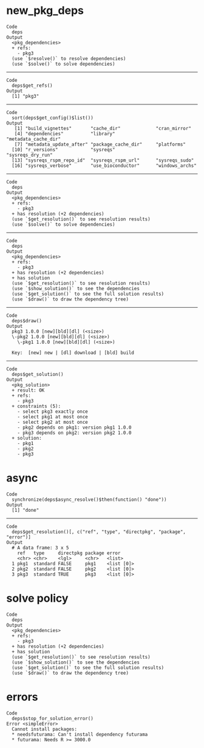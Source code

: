 # new_pkg_deps

    Code
      deps
    Output
      <pkg_dependencies>
      + refs:
        - pkg3
      (use `$resolve()` to resolve dependencies)
      (use `$solve()` to solve dependencies)

---

    Code
      deps$get_refs()
    Output
      [1] "pkg3"

---

    Code
      sort(deps$get_config()$list())
    Output
       [1] "build_vignettes"       "cache_dir"             "cran_mirror"          
       [4] "dependencies"          "library"               "metadata_cache_dir"   
       [7] "metadata_update_after" "package_cache_dir"     "platforms"            
      [10] "r_versions"            "sysreqs"               "sysreqs_dry_run"      
      [13] "sysreqs_rspm_repo_id"  "sysreqs_rspm_url"      "sysreqs_sudo"         
      [16] "sysreqs_verbose"       "use_bioconductor"      "windows_archs"        

---

    Code
      deps
    Output
      <pkg_dependencies>
      + refs:
        - pkg3
      + has resolution (+2 dependencies)
      (use `$get_resolution()` to see resolution results)
      (use `$solve()` to solve dependencies)

---

    Code
      deps
    Output
      <pkg_dependencies>
      + refs:
        - pkg3
      + has resolution (+2 dependencies)
      + has solution
      (use `$get_resolution()` to see resolution results)
      (use `$show_solution()` to see the dependencies
      (use `$get_solution()` to see the full solution results)
      (use `$draw()` to draw the dependency tree)

---

    Code
      deps$draw()
    Output
      pkg3 1.0.0 [new][bld][dl] (<size>)
      \-pkg2 1.0.0 [new][bld][dl] (<size>)
        \-pkg1 1.0.0 [new][bld][dl] (<size>)
      
      Key:  [new] new | [dl] download | [bld] build

---

    Code
      deps$get_solution()
    Output
      <pkg_solution>
      + result: OK
      + refs:
        - pkg3
      + constraints (5):
        - select pkg3 exactly once
        - select pkg1 at most once
        - select pkg2 at most once
        - pkg2 depends on pkg1: version pkg1 1.0.0
        - pkg3 depends on pkg2: version pkg2 1.0.0
      + solution:
        - pkg1
        - pkg2
        - pkg3

# async

    Code
      synchronize(deps$async_resolve()$then(function() "done"))
    Output
      [1] "done"

---

    Code
      deps$get_resolution()[, c("ref", "type", "directpkg", "package", "error")]
    Output
      # A data frame: 3 x 5
        ref   type     directpkg package error     
        <chr> <chr>    <lgl>     <chr>   <list>    
      1 pkg1  standard FALSE     pkg1    <list [0]>
      2 pkg2  standard FALSE     pkg2    <list [0]>
      3 pkg3  standard TRUE      pkg3    <list [0]>

# solve policy

    Code
      deps
    Output
      <pkg_dependencies>
      + refs:
        - pkg3
      + has resolution (+2 dependencies)
      + has solution
      (use `$get_resolution()` to see resolution results)
      (use `$show_solution()` to see the dependencies
      (use `$get_solution()` to see the full solution results)
      (use `$draw()` to draw the dependency tree)

# errors

    Code
      deps$stop_for_solution_error()
    Error <simpleError>
      Cannot install packages:
      * needsfuturama: Can't install dependency futurama
      * futurama: Needs R >= 3000.0

